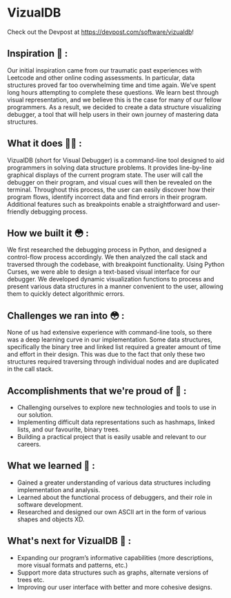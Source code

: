# VizualDB
Check out the Devpost at https://devpost.com/software/vizualdb!

## Inspiration 💭 : 
Our initial inspiration came from our traumatic past experiences with Leetcode and other online coding assessments. In particular, data structures proved far too overwhelming time and time again. We’ve spent long hours attempting to complete these questions. We learn best through visual representation, and we believe this is the case for many of our fellow programmers. As a result, we decided to create a data structure visualizing debugger, a tool that will help users in their own journey of mastering data structures.

## What it does 💁‍♂️ : 
VizualDB (short for Visual Debugger) is a command-line tool designed to aid programmers in solving data structure problems. It provides line-by-line graphical displays of the current program state. The user will call the debugger on their program, and visual cues will then be revealed on the terminal. Throughout this process, the user can easily discover how their program flows, identify incorrect data and find errors in their program. Additional features such as breakpoints enable a straightforward and user-friendly debugging process.

## How we built it 😳 : 
We first researched the debugging process in Python, and designed a control-flow process accordingly. We then analyzed the call stack and traversed through the codebase, with breakpoint functionality. Using Python Curses, we were able to design a text-based visual interface for our debugger. We developed dynamic visualization functions to process and present various data structures in a manner convenient to the user, allowing them to quickly detect algorithmic errors.

## Challenges we ran into 😳 : 
None of us had extensive experience with command-line tools, so there was a deep learning curve in our implementation. Some data structures, specifically the binary tree and linked list required a greater amount of time and effort in their design. This was due to the fact that only these two structures required traversing through individual nodes and are duplicated in the call stack.

## Accomplishments that we're proud of 💪 : 
- Challenging ourselves to explore new technologies and tools to use in our solution.
- Implementing difficult data representations such as hashmaps, linked lists, and our favourite, binary trees.
- Building a practical project that is easily usable and relevant to our careers.

## What we learned 🧠 : 
- Gained a greater understanding of various data structures including implementation and analysis.
- Learned about the functional process of debuggers, and their role in software development.
- Researched and designed our own ASCII art in the form of various shapes and objects XD.

## What's next for VizualDB 🔮 : 
- Expanding our program’s informative capabilities (more descriptions, more visual formats and patterns, etc.)
- Support more data structures such as graphs, alternate versions of trees etc.
- Improving our user interface with better and more cohesive designs. 
